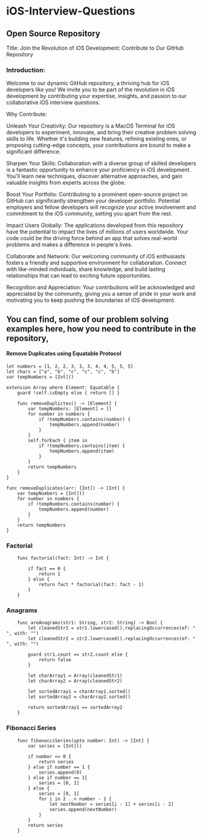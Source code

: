 # iOS-Interview-Questions

## Open Source Repository

Title: Join the Revolution of iOS Development: Contribute to Our GitHub Repository

### Introduction:
Welcome to our dynamic GitHub repository, a thriving hub for iOS developers like you! We invite you to be part of the revolution in iOS development by contributing your expertise, insights, and passion to our collaborative iOS interview questions.

Why Contribute:

Unleash Your Creativity: Our repository is a MacOS Terminal for iOS developers to experiment, innovate, and bring their creative problem solving skills to life. Whether it's building new features, refining existing ones, or proposing cutting-edge concepts, your contributions are bound to make a significant difference.

Sharpen Your Skills: Collaboration with a diverse group of skilled developers is a fantastic opportunity to enhance your proficiency in iOS development. You'll learn new techniques, discover alternative approaches, and gain valuable insights from experts across the globe.

Boost Your Portfolio: Contributing to a prominent open-source project on GitHub can significantly strengthen your developer portfolio. Potential employers and fellow developers will recognize your active involvement and commitment to the iOS community, setting you apart from the rest.

Impact Users Globally: The applications developed from this repository have the potential to impact the lives of millions of users worldwide. Your code could be the driving force behind an app that solves real-world problems and makes a difference in people's lives.

Collaborate and Network: Our welcoming community of iOS enthusiasts fosters a friendly and supportive environment for collaboration. Connect with like-minded individuals, share knowledge, and build lasting relationships that can lead to exciting future opportunities.

Recognition and Appreciation: Your contributions will be acknowledged and appreciated by the community, giving you a sense of pride in your work and motivating you to keep pushing the boundaries of iOS development.

## You can find, some of our problem solving examples here, how you need to contribute in the repository,

#### Remove Duplicates using Equatable Protocol
```
let numbers = [1, 2, 2, 3, 3, 3, 4, 4, 5, 5, 5]
let chars = ["a", "b", "c", "c", "c", "b"]
var tempNumbers = [Int]()

extension Array where Element: Equatable {
    guard !self.isEmpty else { return [] }
    
    func removeDuplictes() -> [Element] {
        var tempNumbers: [Element] = []
        for number in numbers {
            if !tempNumbers.contains(number) {
                tempNumbers.append(number)
            }
        }
        self.forEach { item in
            if !tempNumbers.contains(item) {
                tempNumbers.append(item)
            }
        }
        return tempNumbers
    }
}

func removeDuplicates(arr: [Int]) -> [Int] {
    var tempNumbers = [Int]()
    for number in numbers {
        if !tempNumbers.contains(number) {
            tempNumbers.append(number)
        }
    }
    return tempNumbers
}

```
### Factorial

```
    func factorial(fact: Int) -> Int {

        if fact == 0 {
            return 1
        } else {
            return fact * factorial(fact: fact - 1)
        }
    }
```

### Anagrams

```
    func areAnagrams(str1: String, str2: String) -> Bool {
        let cleanedStr1 = str1.lowercased().replacingOccurrences(of: " ", with: "")
        let cleanedStr2 = str2.lowercased().replacingOccurrences(of: " ", with: "")
        
        guard str1.count == str2.count else {
            return false
        }
        
        let charArray1 = Array(cleanedStr1)
        let charArray2 = Array(cleanedStr2)
        
        let sortedArray1 = charArray1.sorted()
        let sortedArray2 = charArray2.sorted()
        
        return sortedArray1 == sortedArray2
    }
```
### Fibonacci Series

```
    func fibonacciSeries(upto number: Int) -> [Int] {
        var series = [Int]()
        
        if number <= 0 {
            return series
        } else if number == 1 {
            series.append(0)
        } else if number == 1{
            series = [0, 1]
        } else {
            series = [0, 1]
            for i in 2 ..< number - 1 {
                let nextNumber = series[i - 1] + series[i - 2]
                series.append(nextNumber)
            }
        }
        return series
    }
```
